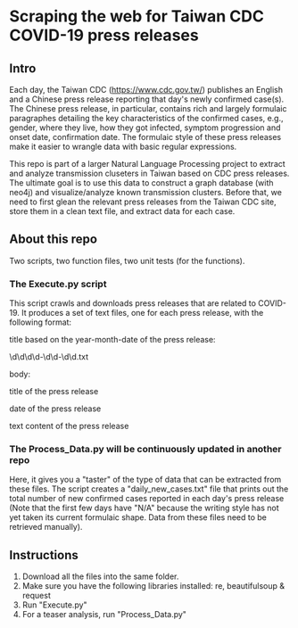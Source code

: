 # Scraping the web for Taiwan CDC COVID-19 press releases

## Intro
Each day, the Taiwan CDC (https://www.cdc.gov.tw/) publishes an English and a Chinese press release reporting that day's newly confirmed case(s). The Chinese press release, in particular, contains rich and largely formulaic paragraphes detailing the key characteristics of the confirmed cases, e.g., gender, where they live, how they got infected, symptom progression and onset date, confirmation date. The formulaic style of these press releases make it easier to wrangle data with basic regular expressions. 

This repo is part of a larger Natural Language Processing project to extract and analyze transmission cluseters in Taiwan based on CDC press releases. The ultimate goal is to use this data to construct a graph database (with neo4j) and visualize/analyze known transmission clusters. Before that, we need to first glean the relevant press releases from the Taiwan CDC site, store them in a clean text file, and extract data for each case. 

## About this repo

Two scripts, two function files, two unit tests (for the functions). 

### The Execute.py script 
This script crawls and downloads press releases that are related to COVID-19.
It produces a set of text files, one for each press release, with the following format:

title based on the year-month-date of the press release: 

\d\d\d\d-\d\d-\d\d.txt 

body:

title of the press release

date of the press release

text content of the press release 

### The Process_Data.py will be continuously updated in another repo
Here, it gives you a "taster" of the type of data that can be extracted from these files. 
The script creates a "daily_new_cases.txt" file that prints out the total number of new confirmed cases reported in each day's press release (Note that the first few days have "N/A" because the writing style has not yet taken its current formulaic shape. Data from these files need to be retrieved manually).

## Instructions
1. Download all the files into the same folder. 
2. Make sure you have the following libraries installed: re, beautifulsoup & request 
3. Run "Execute.py"
4. For a teaser analysis, run "Process_Data.py"

